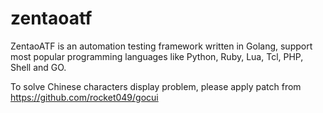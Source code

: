 # zentaoatf
ZentaoATF is an automation testing framework written in Golang, support most popular programming languages like Python, Ruby, Lua, Tcl, PHP, Shell and GO.

To solve Chinese characters display problem, please apply patch from  https://github.com/rocket049/gocui